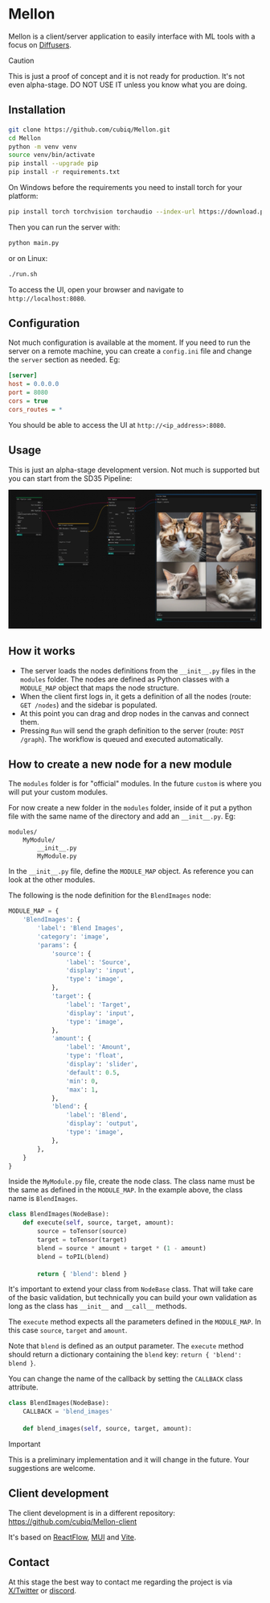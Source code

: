 # Mellon

Mellon is a client/server application to easily interface with ML tools with a focus on [Diffusers](https://github.com/huggingface/diffusers).

> [!CAUTION]
> This is just a proof of concept and it is not ready for production. It's not even alpha-stage. DO NOT USE IT unless you know what you are doing.

## Installation

```bash
git clone https://github.com/cubiq/Mellon.git
cd Mellon
python -m venv venv
source venv/bin/activate
pip install --upgrade pip
pip install -r requirements.txt
```

On Windows before the requirements you need to install torch for your platform:

```bash
pip install torch torchvision torchaudio --index-url https://download.pytorch.org/whl/cu124
```

Then you can run the server with:

```bash
python main.py
```

or on Linux:

```bash
./run.sh
```

To access the UI, open your browser and navigate to `http://localhost:8080`.

## Configuration

Not much configuration is available at the moment. If you need to run the server on a remote machine, you can create a `config.ini` file and change the `server` section as needed. Eg:

```ini
[server]
host = 0.0.0.0
port = 8080
cors = true
cors_routes = *
```

You should be able to access the UI at `http://<ip_address>:8080`.

## Usage

This is just an alpha-stage development version. Not much is supported but you can start from the SD35 Pipeline:

![Mellon workflow](./mellon_basic_wf.jpg)

## How it works

- The server loads the nodes definitions from the `__init__.py` files in the `modules` folder. The nodes are defined as Python classes with a `MODULE_MAP` object that maps the node structure.
- When the client first logs in, it gets a definition of all the nodes (route: `GET /nodes`) and the sidebar is populated.
- At this point you can drag and drop nodes in the canvas and connect them.
- Pressing `Run` will send the graph definition to the server (route: `POST /graph`). The workflow is queued and executed automatically.

## How to create a new node for a new module

The `modules` folder is for "official" modules. In the future `custom` is where you will put your custom modules.

For now create a new folder in the `modules` folder, inside of it put a python file with the same name of the directory and add an `__init__.py`. Eg:

```
modules/
    MyModule/
        __init__.py
        MyModule.py
```

In the `__init__.py` file, define the `MODULE_MAP` object. As reference you can look at the other modules.

The following is the node definition for the `BlendImages` node:

```python
MODULE_MAP = {
    'BlendImages': {
        'label': 'Blend Images',
        'category': 'image',
        'params': {
            'source': {
                'label': 'Source',
                'display': 'input',
                'type': 'image',
            },
            'target': {
                'label': 'Target',
                'display': 'input',
                'type': 'image',
            },
            'amount': {
                'label': 'Amount',
                'type': 'float',
                'display': 'slider',
                'default': 0.5,
                'min': 0,
                'max': 1,
            },
            'blend': {
                'label': 'Blend',
                'display': 'output',
                'type': 'image',
            },
        },
    }
}
```

Inside the `MyModule.py` file, create the node class. The class name must be the same as defined in the `MODULE_MAP`. In the example above, the class name is `BlendImages`.

```python
class BlendImages(NodeBase):
    def execute(self, source, target, amount):
        source = toTensor(source)
        target = toTensor(target)
        blend = source * amount + target * (1 - amount)
        blend = toPIL(blend)

        return { 'blend': blend }
```

It's important to extend your class from `NodeBase` class. That will take care of the basic validation, but technically you can build your own validation as long as the class has `__init__` and `__call__` methods.

The `execute` method expects all the parameters defined in the `MODULE_MAP`. In this case `source`, `target` and `amount`.

Note that `blend` is defined as an output parameter. The `execute` method should return a dictionary containing the `blend` key: `return { 'blend': blend }`.

You can change the name of the callback by setting the `CALLBACK` class attribute.

```python
class BlendImages(NodeBase):
    CALLBACK = 'blend_images'

    def blend_images(self, source, target, amount):
```

> [!IMPORTANT]
> This is a preliminary implementation and it will change in the future. Your suggestions are welcome.

## Client development

The client development is in a different repository: https://github.com/cubiq/Mellon-client

It's based on [ReactFlow](https://reactflow.dev/), [MUI](https://mui.com/) and [Vite](https://vitejs.dev/).

## Contact

At this stage the best way to contact me regarding the project is via [X/Twitter](https://x.com/cubiq) or [discord](https://latent.vision/discord).
